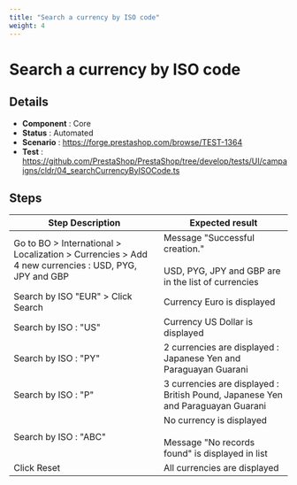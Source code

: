 ```yaml
---
title: "Search a currency by ISO code"
weight: 4
---
```


# Search a currency by ISO code
## Details
* **Component** : Core
* **Status** : Automated
* **Scenario** : https://forge.prestashop.com/browse/TEST-1364
* **Test** : https://github.com/PrestaShop/PrestaShop/tree/develop/tests/UI/campaigns/cldr/04_searchCurrencyByISOCode.ts

## Steps
| Step Description | Expected result |
| ----- | ----- |
| Go to BO > International > Localization > Currencies > Add 4 new currencies : USD, PYG, JPY and GBP | Message "Successful creation."<br><br>USD, PYG, JPY and GBP are in the list of currencies |
| Search by ISO "EUR" > Click Search | Currency Euro is displayed |
| Search by ISO : "US" | Currency US Dollar is displayed |
| Search by ISO : "PY" | 2 currencies are displayed : Japanese Yen and Paraguayan Guarani |
| Search by ISO : "P" | 3 currencies are displayed : British Pound, Japanese Yen and Paraguayan Guarani |
| Search by ISO : "ABC" | No currency is displayed<br><br>Message "No records found" is displayed in list |
| Click Reset | All currencies are displayed |
